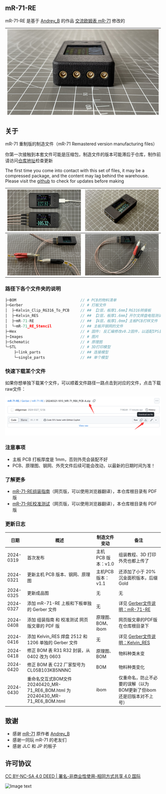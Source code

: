 ## mR-71-RE

mR-71-RE 是基于 [Andrey_B](https://www.radiokot.ru/forum/memberlist.php?mode=viewprofile&u=21307) 的作品 [交流欧姆表 mR-71](https://radiokot.ru/artfiles/6673/) 修改的

| ![](Images/mR-71-RE6：初号机成品图：3.jpg) |
| ------------------------------------------ |

## 关于

mR-71 重制版的制造文件（mR-71 Remastered version manufacturing files）

你第一次接触到本套文件可能是压缩包，制造文件的版本可能滞后于仓库，制作前请访问[仓库地址](https://github.com/oldgerman/mR-71-RE)检查更新

The first time you come into contact with this set of files, it may be a compressed package, and the content may lag behind the warehouse. Please visit the [github](https://github.com/oldgerman/mR-71-RE) to check for updates before making


| ![mR-71-RE6：1号2号机成品图：2](Images/mR-71-RE6：1号2号机成品图：1.jpg) | ![](Images/mR-71-RE6：初号机成品图：2.jpg) |
| ------------------------------------------------------------ | ------------------------------------------ |
| ![](Images/mR-71-RE6：初号机成品图：5.jpg)                   | ![](Images/mR-71-RE6：初号机成品图：4.jpg) |

### 路径下各个文件夹的说明

```c
├─BOM                             // # PCB的物料清单
├─Gerber                          // # 打板文件
│  ├─Kelvin_Clip_RG316_To_PCB     // ## 【2层，板厚1.6mm】RG316转接板
│  ├─Kelvin_RES                   // ## 【2层，板厚1.6mm】开尔文焊盘电阻测试板
│  ├─mR-71-RE                     // ## 【4层，板厚1.0mm】主板PCB打样文件
│  └─mR-71_RE_Stencil             // ## 主板开钢网的文件
├─Hex                             // # 固件: 反汇编修改v0.2固件，以适配IPS屏幕
├─Images                          // # 图片
├─Schematic                       // # 原理图
└─STL                             // # 3D打印模型
    ├─link_parts                  // ## 连接模型
    └─single_parts                // ## 单个模型
```

### 快速下载某个文件

如果你想单独下载某个文件，可以顺着文件路径一路点击到对应的文件，点击下载raw文件：

![Gtihub网页版单独下载某个文件的方法](Images/Gtihub网页版单独下载某个文件的方法.png)

### 注意事项

- 主板 PCB 打板厚度是 1mm，否则外壳会装配不好
- PCB、原理图、钢网、外壳文件后续可能会改动，以最新的日期时间为准！

### 了解更多

- [mR-71-RE组装指南](https://oldgerman.github.io/1d2ecca7/)（网页版，可以使用浏览器翻译），本仓库根目录有 PDF 版
- [mR-71-RE校准测试](https://oldgerman.github.io/b8304ba5/)（网页版，可以使用浏览器翻译），本仓库根目录有 PDF 版

### 更新日志

| 日期      | 概述                                                         | 制造文件变动        | 备注                                                         |
| --------- | ------------------------------------------------------------ | ------------------- | ------------------------------------------------------------ |
| 2024-0319 | 首次发布                                                     | 主机 PCB 版本：v1.0 | 组装教程、3D 打印外壳也都上传了                              |
| 2024-0321 | 更新主机 PCB 版本、钢网、原理图                              | 主机PCB版本：v1.1   | 还添加了小于 20% 沉金面积版本，后缀 Gold                     |
| 2024-0325 | 更新成品图                                                   | 无                  | 无                                                           |
| 2024-0327 | 添加 mR-71-RE 上板和下板单独的 Gerber 文件                   | 无                  | 详见 [Gerber文件说明：mR-71-RE](https://github.com/oldgerman/mR-71-RE/blob/master/Gerber/mR-71-RE/README.md) |
| 2024-0408 | 添加 组装指南 和 校准测试 网页版文章的 PDF 版                | 原理图、BOM、ibom   | 网页版文章的PDF版在仓库根目录下                              |
| 2024-0416 | 添加 Kelvin_RES 焊盘 2512 和 1206 单独的 Gerber 文件         | 无                  | 详见 [Gerber文件说明：Kelvin_RES](https://github.com/oldgerman/mR-71-RE/blob/master/Gerber/Kelvin_RES/README.md) |
| 2024-0418 | 修正 BOM 表 R31 R32 封装，从 0402 改为 0603                  | 原理图、BOM         | 物料种类未变                                                 |
| 2024-0420 | 修正 BOM 表 C22 厂家型号为 CL05B103KB5NNNC                   | BOM                 | 物料种类变化                                                 |
| 2024-0430 | 重命名交互式BOM文件 20240420_MR-71_RE6_BOM.html 为 20240430_MR-71_RE6_BOM.html | ibom                | 仅重命名，防止不必要的误解（以为BOM更新了但ibom还是旧版本对不上号） |

## 致谢

- 感谢 [mR-71](https://radiokot.ru/artfiles/6673/) 原作者 [Andrey_B](https://www.radiokot.ru/forum/memberlist.php?mode=viewprofile&u=21307)
- 感谢一同玩 mR-71 的老友们
- 感谢 JLC 和 JP 的板子

## 许可协议

[CC BY-NC-SA 4.0 DEED | 署名-非商业性使用-相同方式共享 4.0 国际](https://creativecommons.org/licenses/by-nc-sa/4.0/deed.zh-hans)

![Image text](https://mirrors.creativecommons.org/presskit/buttons/88x31/png/by-nc-sa.png)

